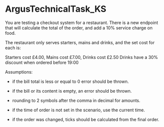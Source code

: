 # ArgusTechnicalTask_KS

You are testing a checkout system for a restaurant. There is a new endpoint that will calculate the total of the order, and add a 10% service charge on food.

The restaurant only serves starters, mains and drinks, and the set cost for each is:

Starters cost £4.00, 
Mains cost £7.00, 
Drinks cost £2.50
Drinks have a 30% discount when ordered before 19:00

Assumptions:
* if the bill total is less or equal to 0 error should be thrown.
* if the bill or its content is empty, an error should be thrown.

* rounding to 2 symbols after the comma in decimal for amounts.
* if the time of order is not set in the scenario, use the current time.
* if the order was changed, ticks should be calculated from the final order.
